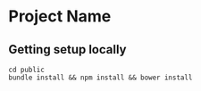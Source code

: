# Project Name

## Getting setup locally

	cd public
	bundle install && npm install && bower install
